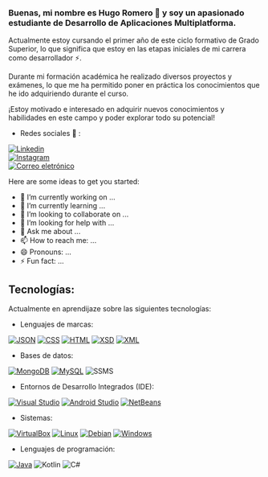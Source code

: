 ### Buenas, mi nombre es Hugo Romero 👋 y soy un apasionado estudiante de Desarrollo de Aplicaciones Multiplatforma.

Actualmente estoy cursando el primer año de este ciclo formativo de Grado Superior, lo que significa que estoy en las etapas iniciales de mi carrera como desarrollador ⚡.

Durante mi formación académica he realizado diversos proyectos y exámenes, lo que me ha permitido poner en práctica los conocimientos que he ido adquiriendo durante el curso.

¡Estoy motivado e interesado en adquirir nuevos conocimientos y habilidades en este campo y poder explorar todo su potencial!

- Redes sociales 💬 :

[![Linkedin](https://img.shields.io/badge/LinkedIn-0077B5?style=for-the-badge&logo=linkedin&logoColor=white&labelColor=101010)](https://www.linkedin.com/in/hugo-romero-domenech-b5277a257/)
</br>
[![Instagram](https://img.shields.io/badge/Instagram-E4405F?style=for-the-badge&logo=instagram&logoColor=white&labelColor=101010)](https://www.instagram.com/_hache22_/?next=%2F)
</br>
[![Correo eletrónico](https://img.shields.io/badge/Gmail-EA4335?style=for-the-badge&logo=gmail&logoColor=white&labelColor=101010)](https://mail.google.com/mail/u/0/#inbox?compose=CllgCKCGDMDwnDrSnDQMSkMBPBSGvxKWcKdhZjVBlRxnxPnPSFQGckCXBMrwnMzbtkJNNqBklzg)

Here are some ideas to get you started:

- 🔭 I’m currently working on ...
- 🌱 I’m currently learning ...
- 👯 I’m looking to collaborate on ...
- 🤔 I’m looking for help with ...
- 💬 Ask me about ...
- 📫 How to reach me: ...
- 😄 Pronouns: ...
- ⚡ Fun fact: ...

## Tecnologías:
Actualmente en aprendijaze sobre las siguientes tecnologías:

- Lenguajes de marcas:

[![JSON](https://img.shields.io/badge/JSON-000000?style=for-the-badge&logo=json&logoColor=white&labelColor=101010)]()
[![CSS](https://img.shields.io/badge/CSS-1572B6?style=for-the-badge&logo=css3&logoColor=white&labelColor=101010)]()
[![HTML](https://img.shields.io/badge/HTML-E34F26?style=for-the-badge&logo=html5&logoColor=white&labelColor=101010)]()
[![XSD](https://img.shields.io/badge/XSD-800080?style=for-the-badge&logo=xsd&logoColor=white&labelColor=101010)]()
[![XML](https://img.shields.io/badge/XML-FFA500?style=for-the-badge&logo=xml&logoColor=white&labelColor=101010)]()

- Bases de datos:

[![MongoDB](https://img.shields.io/badge/MongoDB-47A248?style=for-the-badge&logo=mongodb&logoColor=white&labelColor=101010)]()
[![MySQL](https://img.shields.io/badge/MySQL-4479A1?style=for-the-badge&logo=mysql&logoColor=white&labelColor=101010)]()
![SSMS](https://img.shields.io/badge/SQL_Server_Management_Studio-CC2927?style=for-the-badge&logo=microsoft-sql-server&logoColor=white&labelColor=101010)

- Entornos de Desarrollo Integrados (IDE):

[![Visual Studio](https://img.shields.io/badge/Visual_Studio-5C2D91?style=for-the-badge&logo=visual-studio&logoColor=white&labelColor=101010)]()
[![Android Studio](https://img.shields.io/badge/Android_Studio-3DDC84?style=for-the-badge&logo=android-studio&logoColor=white&labelColor=101010)]()
[![NetBeans](https://img.shields.io/badge/NetBeans-1B6AC6?style=for-the-badge&logo=apache-netbeans-ide&logoColor=white&labelColor=101010)]()

- Sistemas:

[![VirtualBox](https://img.shields.io/badge/VirtualBox-183A61?style=for-the-badge&logo=virtualbox&logoColor=white&labelColor=101010)]()
[![Linux](https://img.shields.io/badge/Linux-FCC624?style=for-the-badge&logo=linux&logoColor=white&labelColor=101010)]()
[![Debian](https://img.shields.io/badge/Debian-A81D33?style=for-the-badge&logo=debian&logoColor=white&labelColor=101010)]()
[![Windows](https://img.shields.io/badge/Windows-0078D6?style=for-the-badge&logo=windows&logoColor=white&labelColor=101010)]()

- Lenguajes de programación:

[![Java](https://img.shields.io/badge/Java-007396?style=for-the-badge&logo=java&logoColor=white&labelColor=101010)]()
![Kotlin](https://img.shields.io/badge/Kotlin-0095D5?style=for-the-badge&logo=kotlin&logoColor=white&labelColor=101010)
![C#](https://img.shields.io/badge/C%23-239120?style=for-the-badge&logo=c-sharp&logoColor=white&labelColor=101010)
